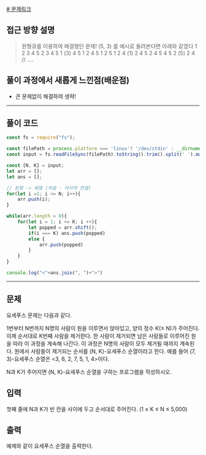 
[# 문제링크](https://www.acmicpc.net/problem/1158)

## 접근 방향 설명
> 원형큐를 이용하여 해결했던 문제! (5, 3) 를 예시로 돌려본다면 아래와 같겠다 
> 1 2 3 4 5 
> 2 3 4 5 1
> (3) 4 5 1 2
> 4 5 1 2 
> 5 1 2 4 
> (1) 2 4 5 
> 2 4 5 
> 4 5 2
> (5) 2 4
// .... 
  
## 풀이 과정에서 새롭게 느낀점(배운점)

- 큰 문제없이 해결하여 생략!

---

## 풀이 코드

```js
const fs = require("fs");

const filePath = process.platform === 'linux'? '/dev/stdin' : __dirname + '/input.txt';
const input = fs.readFileSync(filePath).toString().trim().split(' ').map(Number);

const [N, K] = input;
let arr = [];
let ans = [];

// 원형 -> 배열 (처음 - 마지막 연결) 
for(let i =1; i <= N; i++){
    arr.push(i);
}

while(arr.length > 0){
    for(let i = 1; i <= K; i ++){
        let popped = arr.shift();
        if(i === K) ans.push(popped)
        else {
            arr.push(popped)
        }
    }
}

console.log("<"+ans.join(", ")+">")
```

---

## 문제
요세푸스 문제는 다음과 같다.

1번부터 N번까지 N명의 사람이 원을 이루면서 앉아있고, 양의 정수 K(≤ N)가 주어진다. 이제 순서대로 K번째 사람을 제거한다. 한 사람이 제거되면 남은 사람들로 이루어진 원을 따라 이 과정을 계속해 나간다. 이 과정은 N명의 사람이 모두 제거될 때까지 계속된다. 원에서 사람들이 제거되는 순서를 (N, K)-요세푸스 순열이라고 한다. 예를 들어 (7, 3)-요세푸스 순열은 <3, 6, 2, 7, 5, 1, 4>이다.

N과 K가 주어지면 (N, K)-요세푸스 순열을 구하는 프로그램을 작성하시오.

## 입력
첫째 줄에 N과 K가 빈 칸을 사이에 두고 순서대로 주어진다. (1 ≤ K ≤ N ≤ 5,000)

## 출력
예제와 같이 요세푸스 순열을 출력한다.